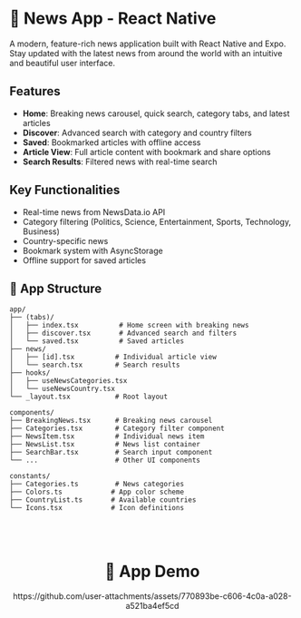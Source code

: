 # 📰 News App - React Native

A modern, feature-rich news application built with React Native and Expo. Stay updated with the latest news from around the world with an intuitive and beautiful user interface.


## Features  
- **Home**: Breaking news carousel, quick search, category tabs, and latest articles 
- **Discover**: Advanced search with category and country filters 
- **Saved**: Bookmarked articles with offline access 
- **Article View**: Full article content with bookmark and share options 
- **Search Results**: Filtered news with real-time search  

## Key Functionalities  
- Real-time news from NewsData.io API 
- Category filtering (Politics, Science, Entertainment, Sports, Technology, Business) 
- Country-specific news 
- Bookmark system with AsyncStorage 
- Offline support for saved articles

## 📱 App Structure

```
app/
├── (tabs)/
│   ├── index.tsx          # Home screen with breaking news
│   ├── discover.tsx       # Advanced search and filters
│   └── saved.tsx          # Saved articles
├── news/
│   ├── [id].tsx          # Individual article view
│   └── search.tsx        # Search results
├── hooks/
│   ├── useNewsCategories.tsx
│   └── useNewsCountry.tsx
└── _layout.tsx           # Root layout

components/
├── BreakingNews.tsx      # Breaking news carousel
├── Categories.tsx        # Category filter component
├── NewsItem.tsx          # Individual news item
├── NewsList.tsx          # News list container
├── SearchBar.tsx         # Search input component
└── ...                   # Other UI components

constants/
├── Categories.ts         # News categories
├── Colors.ts            # App color scheme
├── CountryList.ts       # Available countries
└── Icons.tsx            # Icon definitions
```

<br><br>
  
<h1 align="center">📸 App Demo</h1>

<p align = "center">https://github.com/user-attachments/assets/770893be-c606-4c0a-a028-a521ba4ef5cd</p>
<br>



